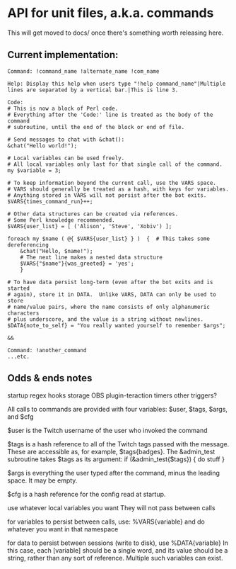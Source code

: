 # API for unit files, a.k.a. commands

This will get moved to docs/ once there's something worth releasing here.

## Current implementation:

    Command: !command_name !alternate_name !com_name
    
    Help: Display this help when users type "!help command_name"|Multiple lines are separated by a vertical bar.|This is line 3.
    
    Code:
    # This is now a block of Perl code.
    # Everything after the 'Code:' line is treated as the body of the command
    # subroutine, until the end of the block or end of file.
    
    # Send messages to chat with &chat():
    &chat("Hello world!");
    
    # Local variables can be used freely.
    # All local variables only last for that single call of the command.
    my $variable = 3;
    
    # To keep information beyond the current call, use the VARS space.
    # VARS should generally be treated as a hash, with keys for variables.
    # Anything stored in VARS will not persist after the bot exits.
    $VARS{times_command_run}++;
    
    # Other data structures can be created via references.
    # Some Perl knowledge recommended.
    $VARS{user_list} = [ ('Alison', 'Steve', 'Xobiv') ];
    
    foreach my $name ( @{ $VARS{user_list} } )  {  # This takes some dereferencing
        &chat("Hello, $name!");
        # The next line makes a nested data structure
        $VARS{"$name"}{was_greeted} = 'yes';
        }
    
    # To have data persist long-term (even after the bot exits and is started
    # again), store it in DATA.  Unlike VARS, DATA can only be used to store
    # name/value pairs, where the name consists of only alphanumeric characters
    # plus underscore, and the value is a string without newlines.
    $DATA{note_to_self} = "You really wanted yourself to remember $args";
    
    &&
    
    Command: !another_command
    ...etc.
    


## Odds & ends notes

startup
regex hooks
storage
OBS plugin-teraction
timers
other triggers?


All calls to commands are provided with four variables: $user, $tags, $args, and $cfg

$user is the Twitch username of the user who invoked the command

$tags is a hash reference to all of the Twitch tags passed with the message. 
These are accessible as, for example, $tags{badges}. 
The &admin_test subroutine takes $tags as its argument:
if (&admin_test{$tags}) { do stuff }

$args is everything the user typed after the command, minus the leading space. 
It may be empty.

$cfg is a hash reference for the config read at startup.


use whatever local variables you want
They will not pass between calls

for variables to persist between calls, use:
%VARS{variable}
and do whatever you want in that namespace

for data to persist between sessions (write to disk), use
%DATA{variable}
In this case, each [variable] should be a single word, and its value should be
a string, rather than any sort of reference.
Multiple such variables can exist.











